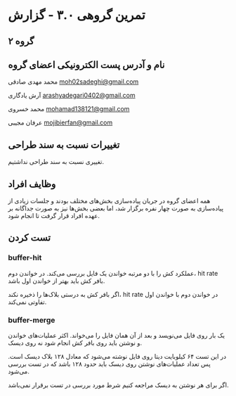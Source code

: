 # تمرین گروهی ۳.۰ - گزارش

## گروه ۲

## نام و آدرس پست الکترونیکی اعضای گروه

محمد مهدی صادقی <moh02sadeghi@gmail.com>

آرش یادگاری <arashyadegari0402@gmail.com>

محمد خسروی <mohamad138121@gmail.com>

عرفان مجیبی <mojibierfan@gmail.com>

## تغییرات نسبت به سند طراحی

تغییری نسبت به سند طراحی نداشتیم.

## وظایف افراد

همه اعضای گروه در جریان پیاده‌سازی بخش‌های مختلف بودند و جلسات زیادی از پیاده‌سازی به صورت چهار نفره برگزار شد، اما بعضی بخش‌ها نیز به صورت جداگانه بر عهده افراد قرار گرفت تا انجام شود.

## تست کردن

### buffer-hit

عملکرد کش را با دو مرتبه خواندن یک فایل بررسی می‌کند. در خواندن دوم، hit rate بافر کش باید بهتر از خواندن اول باشد.

اگر بافر کش به درستی بلاک‌ها را ذخیره نکند، hit rate در خواندن دوم با خواندن اول تفاوتی نمی‌کند.

### buffer-merge

یک بار روی فایل می‌نویسد و بعد از آن همان فایل را می‌خواند. اکثر عملیات‌های خواندن و نوشتن باید روی بافر کش انجام شود نه روی دیسک.

در این تست ۶۴ کیلوبایت دیتا روی فایل نوشته می‌شود که معادل ۱۲۸ بلاک دیسک است. پس تعداد عملیات‌های نوشتن روی دیسک باید حدود ۱۲۸ باشد که در تست بررسی می‌شود.

اگر برای هر نوشتن به دیسک مراجعه کنیم شرط مورد بررسی در تست برقرار نمی‌باشد.
